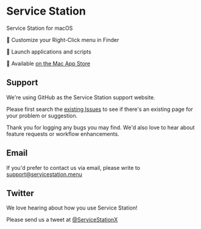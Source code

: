 # Service Station

Service Station for macOS

🔶 Customize your Right-Click menu in Finder

🔶 Launch applications and scripts

🔶 Available [on the Mac App Store](https://apps.apple.com/us/app/service-station/id1503136033?ls=1/)

## Support

We're using GitHub as the Service Station support website.

Please first search the [existing Issues](https://github.com/knurling/ServiceStation/issues) to see if there's an existing page for your problem or suggestion.

Thank you for logging any bugs you may find. We'd also love to hear about feature requests or workflow enhancements.

## Email

If you'd prefer to contact us via email, please write to [support@servicestation.menu](mailto:support@servicestation.menu)

## Twitter

We love hearing about how you use Service Station!

Please send us a tweet at [@ServiceStationX](https://twitter.com/ServiceStationX)
